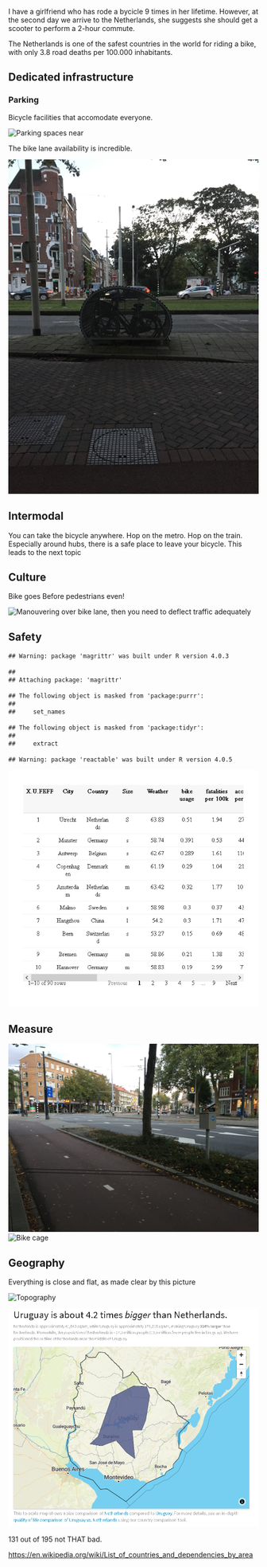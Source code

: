 I have a girlfriend who has rode a bycicle 9 times in her lifetime.
However, at the second day we arrive to the Netherlands, she suggests
she should get a scooter to perform a 2-hour commute.

The Netherlands is one of the safest countries in the world for riding a
bike, with only 3.8 road deaths per 100.000 inhabitants.

## Dedicated infrastructure

### Parking

Bicycle facilities that accomodate everyone.

![Parking spaces near]({{post.url}}/pictures/001_parking.jpg)

The bike lane availability is incredible.

![Bike cage](./pictures/002_bike_cage.jpg)

## Intermodal

You can take the bicycle anywhere. Hop on the metro. Hop on the train.
Especially around hubs, there is a safe place to leave your bicycle.
This leads to the next topic

## Culture

Bike goes Before pedestrians even!

![Manouvering over bike lane, then you need to deflect traffic
adequately](./pictures/003_cones_road.jpg)

## Safety

    ## Warning: package 'magrittr' was built under R version 4.0.3

    ## 
    ## Attaching package: 'magrittr'

    ## The following object is masked from 'package:purrr':
    ## 
    ##     set_names

    ## The following object is masked from 'package:tidyr':
    ## 
    ##     extract

    ## Warning: package 'reactable' was built under R version 4.0.5

![](2021-10-15-bicycles-in-the-netherlands_files/figure-markdown_strict/unnamed-chunk-1-1.png)

## Measure

![Bike cage](./pictures/008_measuring.jpg) ![Bike
cage](./pictures/008_measuring_2.jpg)

## Geography

Everything is close and flat, as made clear by this picture

![Topography](http://i.imgur.com/jUfzwPg.jpg)

![Size](./pictures/009_uruguay_netherlands.jpg)

131 out of 195 not THAT bad.

<https://en.wikipedia.org/wiki/List_of_countries_and_dependencies_by_area>
